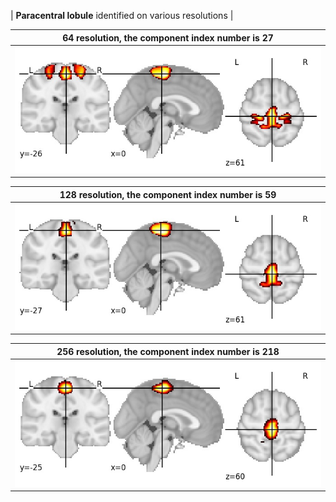 


| **Paracentral lobule** identified on various resolutions |

| 64 resolution, the component index number is 27|  
|:---:|  
| ![Component 64](../64/final/27.jpg "From component 64: Paracentral lobule") |

| 128 resolution, the component index number is 59|  
|:---:|  
| ![Component 128](../128/final/59.jpg "From component 128: Paracentral lobule") |

| 256 resolution, the component index number is 218|  
|:---:|  
| ![Component 256](../256/final/218.jpg "From component 256: Paracentral lobule") |